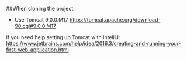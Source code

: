 ##When cloning the project:
  - Use Tomcat 9.0.0.M17 https://tomcat.apache.org/download-90.cgi#9.0.0.M17

If you need help setting up Tomcat with IntelliJ:
https://www.jetbrains.com/help/idea/2016.3/creating-and-running-your-first-web-application.html

